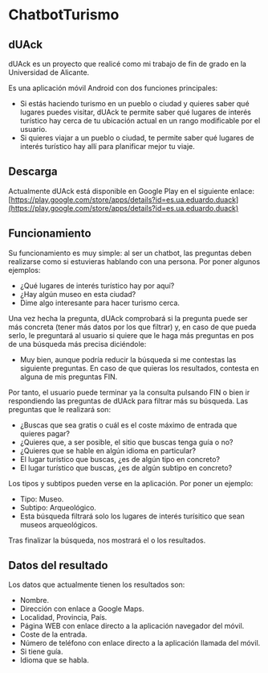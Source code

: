 # ChatbotTurismo
## dUAck

dUAck es un proyecto que realicé como mi trabajo de fin de grado en la Universidad de Alicante.

Es una aplicación móvil Android con dos funciones principales:
* Si estás haciendo turismo en un pueblo o ciudad y quieres saber qué lugares puedes visitar, dUAck te permite saber qué lugares de interés turístico hay cerca de tu ubicación actual en un rango modificable por el usuario.
* Si quieres viajar a un pueblo o ciudad, te permite saber qué lugares de interés turístico hay allí para planificar mejor tu viaje.

## Descarga

Actualmente dUAck está disponible en Google Play en el siguiente enlace: [https://play.google.com/store/apps/details?id=es.ua.eduardo.duack](https://play.google.com/store/apps/details?id=es.ua.eduardo.duack)

## Funcionamiento

Su funcionamiento es muy simple: al ser un chatbot, las preguntas deben realizarse como si estuvieras hablando con una persona. Por poner algunos ejemplos:
* ¿Qué lugares de interés turístico hay por aquí?
* ¿Hay algún museo en esta ciudad?
* Dime algo interesante para hacer turismo cerca.

Una vez hecha la pregunta, dUAck comprobará si la pregunta puede ser más concreta (tener más datos por los que filtrar) y, en caso de que pueda serlo, le preguntará al usuario si quiere que le haga más preguntas en pos de una búsqueda más precisa diciéndole:
* Muy bien, aunque podría reducir la búsqueda si me contestas las siguiente preguntas. En caso de que quieras los resultados, contesta en alguna de mis preguntas FIN.

Por tanto, el usuario puede terminar ya la consulta pulsando FIN o bien ir respondiendo las preguntas de dUAck para filtrar más su búsqueda. Las preguntas que le realizará son:
* ¿Buscas que sea gratis o cuál es el coste máximo de entrada que quieres pagar?
* ¿Quieres que, a ser posible, el sitio que buscas tenga guía o no?
* ¿Quieres que se hable en algún idioma en particular?
* El lugar turístico que buscas, ¿es de algún tipo en concreto?
* El lugar turístico que buscas, ¿es de algún subtipo en concreto?

Los tipos y subtipos pueden verse en la aplicación. Por poner un ejemplo:
* Tipo: Museo.
* Subtipo: Arqueológico.
* Esta búsqueda filtrará solo los lugares de interés turísitico que sean museos arqueológicos.

Tras finalizar la búsqueda, nos mostrará el o los resultados.

## Datos del resultado

Los datos que actualmente tienen los resultados son:
* Nombre.
* Dirección con enlace a Google Maps.
* Localidad, Provincia, País.
* Página WEB con enlace directo a la aplicación navegador del móvil.
* Coste de la entrada.
* Número de teléfono con enlace directo a la aplicación llamada del móvil.
* Si tiene guía.
* Idioma que se habla.
